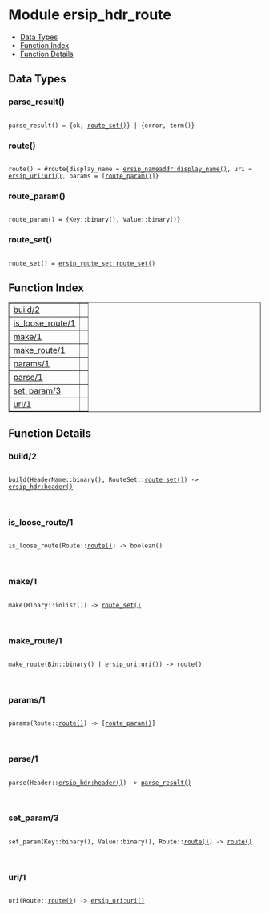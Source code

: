 

# Module ersip_hdr_route #
* [Data Types](#types)
* [Function Index](#index)
* [Function Details](#functions)

<a name="types"></a>

## Data Types ##




### <a name="type-parse_result">parse_result()</a> ###


<pre><code>
parse_result() = {ok, <a href="#type-route_set">route_set()</a>} | {error, term()}
</code></pre>




### <a name="type-route">route()</a> ###


<pre><code>
route() = #route{display_name = <a href="ersip_nameaddr.md#type-display_name">ersip_nameaddr:display_name()</a>, uri = <a href="ersip_uri.md#type-uri">ersip_uri:uri()</a>, params = [<a href="#type-route_param">route_param()</a>]}
</code></pre>




### <a name="type-route_param">route_param()</a> ###


<pre><code>
route_param() = {Key::binary(), Value::binary()}
</code></pre>




### <a name="type-route_set">route_set()</a> ###


<pre><code>
route_set() = <a href="ersip_route_set.md#type-route_set">ersip_route_set:route_set()</a>
</code></pre>

<a name="index"></a>

## Function Index ##


<table width="100%" border="1" cellspacing="0" cellpadding="2" summary="function index"><tr><td valign="top"><a href="#build-2">build/2</a></td><td></td></tr><tr><td valign="top"><a href="#is_loose_route-1">is_loose_route/1</a></td><td></td></tr><tr><td valign="top"><a href="#make-1">make/1</a></td><td></td></tr><tr><td valign="top"><a href="#make_route-1">make_route/1</a></td><td></td></tr><tr><td valign="top"><a href="#params-1">params/1</a></td><td></td></tr><tr><td valign="top"><a href="#parse-1">parse/1</a></td><td></td></tr><tr><td valign="top"><a href="#set_param-3">set_param/3</a></td><td></td></tr><tr><td valign="top"><a href="#uri-1">uri/1</a></td><td></td></tr></table>


<a name="functions"></a>

## Function Details ##

<a name="build-2"></a>

### build/2 ###

<pre><code>
build(HeaderName::binary(), RouteSet::<a href="#type-route_set">route_set()</a>) -&gt; <a href="ersip_hdr.md#type-header">ersip_hdr:header()</a>
</code></pre>
<br />

<a name="is_loose_route-1"></a>

### is_loose_route/1 ###

<pre><code>
is_loose_route(Route::<a href="#type-route">route()</a>) -&gt; boolean()
</code></pre>
<br />

<a name="make-1"></a>

### make/1 ###

<pre><code>
make(Binary::iolist()) -&gt; <a href="#type-route_set">route_set()</a>
</code></pre>
<br />

<a name="make_route-1"></a>

### make_route/1 ###

<pre><code>
make_route(Bin::binary() | <a href="ersip_uri.md#type-uri">ersip_uri:uri()</a>) -&gt; <a href="#type-route">route()</a>
</code></pre>
<br />

<a name="params-1"></a>

### params/1 ###

<pre><code>
params(Route::<a href="#type-route">route()</a>) -&gt; [<a href="#type-route_param">route_param()</a>]
</code></pre>
<br />

<a name="parse-1"></a>

### parse/1 ###

<pre><code>
parse(Header::<a href="ersip_hdr.md#type-header">ersip_hdr:header()</a>) -&gt; <a href="#type-parse_result">parse_result()</a>
</code></pre>
<br />

<a name="set_param-3"></a>

### set_param/3 ###

<pre><code>
set_param(Key::binary(), Value::binary(), Route::<a href="#type-route">route()</a>) -&gt; <a href="#type-route">route()</a>
</code></pre>
<br />

<a name="uri-1"></a>

### uri/1 ###

<pre><code>
uri(Route::<a href="#type-route">route()</a>) -&gt; <a href="ersip_uri.md#type-uri">ersip_uri:uri()</a>
</code></pre>
<br />

